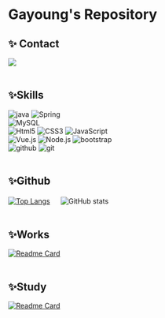 # Gayoung's Repository

✨ Contact
-----------
<a href="mailto:dinin1217@gmail.com"><img src="https://img.shields.io/badge/Gmail-d14836?style=for-the-badge&logo=Gmail&logoColor=white&link=kimmg0708@gmail.com"/></a>
<br><br>

✨Skills
-----------
<!-- https://simpleicons.org/ -->
![java](https://img.shields.io/badge/Java-007396?style=flat&logo=Conda-Forge&logoColor=white)
![Spring](https://img.shields.io/badge/Springboot-6DB33F?style=flat&logo=Springboot&logoColor=white)
<br>
![MySQL](https://img.shields.io/badge/MySQL-4479A1?style=flat&logo=MySQL&logoColor=white)
<br>
![Html5](https://img.shields.io/badge/HTML5-E34F26?style=flat&logo=HTML5&logoColor=white)
![CSS3](https://img.shields.io/badge/CSS3-1572B6?style=flat&logo=CSS3&logoColor=white)
![JavaScript](https://img.shields.io/badge/JavaScript-F7DF1E?style=flat&logo=JavaScript&logoColor=white)
<br>
![Vue.js](https://img.shields.io/badge/Vue.js-4FC08D?style=flat&logo=vue.js&logoColor=white)
![Node.js](https://img.shields.io/badge/node.js-339933?style=flat&logo=Node.js&logoColor=white)
![bootstrap](https://img.shields.io/badge/bootstrap-7952B3?style=flat&logo=bootstrap&logoColor=white)
<br>
![github](https://img.shields.io/badge/github-181717?style=flat&logo=github&logoColor=white)
![git](https://img.shields.io/badge/git-F05032?style=flat&logo=git&logoColor=white)
<br><br>

✨Github
-----------
<!-- https://github.com/anuraghazra/github-readme-stats/blob/master/docs/readme_kr.md#%EC%96%B8%EC%96%B4-%EC%82%AC%EC%9A%A9%EB%9F%89-%ED%86%B5%EA%B3%84 -->
<!-- https://github.com/anuraghazra/github-readme-stats -->
[![Top Langs](https://github-readme-stats.vercel.app/api/top-langs/?username=gayoung127)](https://github.com/gayoung127/github-readme-stats) 　
![GitHub stats](https://github-readme-stats.vercel.app/api?username=gayoung127&show_icons=true&theme=vue)
<br><br>

✨Works
-----------
[![Readme Card](https://github-readme-stats.vercel.app/api/pin/?username=gayoung127&repo=Reviewer)](https://github.com/gayoung127/Reviewer)
<br><br>

✨Study
-----------
[![Readme Card](https://github-readme-stats.vercel.app/api/pin/?username=gayoung127&repo=Study-github)](https://github.com/gayoung127/Study-github)





